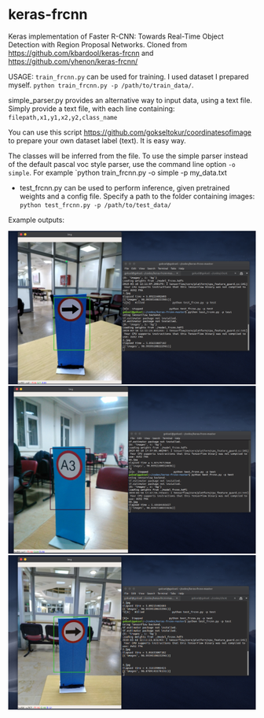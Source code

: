 # keras-frcnn
Keras implementation of Faster R-CNN: Towards Real-Time Object Detection with Region Proposal Networks.
Cloned from https://github.com/kbardool/keras-frcnn and https://github.com/yhenon/keras-frcnn/

USAGE:
`train_frcnn.py` can be used for training. I used dataset I prepared myself.
`python train_frcnn.py -p /path/to/train_data/`.

simple_parser.py provides an alternative way to input data, using a text file. Simply provide a text file, with each line containing:
  `filepath,x1,y1,x2,y2,class_name`
  
You can use this script https://github.com/gokseltokur/coordinatesofimage to prepare your own dataset label (text). It is easy way.

The classes will be inferred from the file. To use the simple parser instead of the default pascal voc style parser, use the command line option `-o simple`. For example `python train_frcnn.py -o simple -p my_data.txt

- test_frcnn.py can be used to perform inference, given pretrained weights and a config file. Specify a path to the folder containing
images:
    `python test_frcnn.py -p /path/to/test_data/`


Example outputs:

![ex1](ss1.png)
![ex2](ss2.png)
![ex3](ss3.png)

